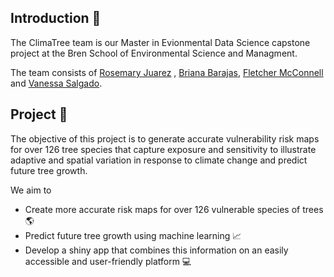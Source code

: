 ## Introduction :deciduous_tree:
The ClimaTree team is our Master in Evionmental Data Science capstone project at the Bren School of Environmental Science and Managment.

The team consists of [Rosemary Juarez](https://github.com/rosemaryjuarez) , [Briana Barajas](https://github.com/briana-barajas), [Fletcher McConnell](https://github.com/fletcher-m) and [Vanessa Salgado](https://github.com/Vanessa-Salgado). 

## Project :evergreen_tree:
The objective of this project is to generate accurate vulnerability risk maps for over 126 tree species that capture exposure and sensitivity to illustrate adaptive and spatial variation in response to climate change and predict future tree growth. 

We aim to
* Create more accurate risk maps for over 126 vulnerable species of trees :earth_americas:
* Predict future tree growth using machine learning :chart_with_upwards_trend:
* Develop a shiny app that combines this information on an easily accessible and user-friendly platform :computer:



